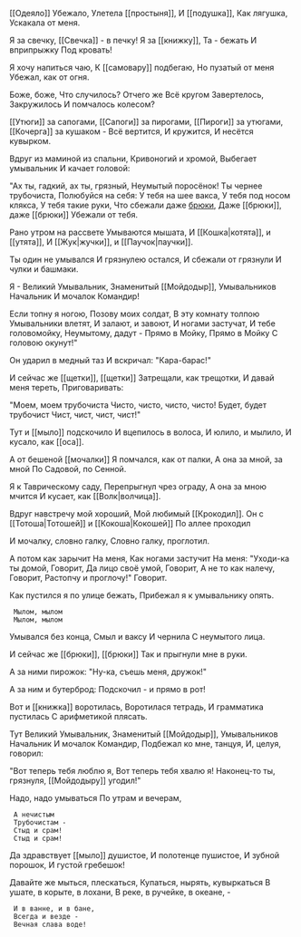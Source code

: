 [[Одеяло]]
     Убежало,
Улетела [[простыня]],
     И [[подушка]],
     Как лягушка,
Ускакала от меня.

Я за свечку,
[[Свечка]] - в печку!
Я за [[книжку]],
Та - бежать
И вприпрыжку
Под кровать!

Я хочу напиться чаю,
К  [[самовару]] подбегаю,
Но пузатый от меня
Убежал, как от огня.

Боже, боже,
Что случилось?
Отчего же
Всё кругом
Завертелось,
Закружилось
И помчалось колесом?

[[Утюги]]
     за
       сапогами,
[[Сапоги]]
     за
       пирогами,
[[Пироги]]
     за
      утюгами,
[[Кочерга]]
     за
      кушаком -
Всё вертится,
И кружится,
И несётся кувырком.

Вдруг из маминой из спальни,
Кривоногий и хромой,
Выбегает умывальник
И качает головой:

"Ах ты, гадкий, ах ты, грязный,
     Неумытый поросёнок!
Ты чернее трубочиста,
     Полюбуйся на себя:
У тебя на шее вакса,
     У тебя под носом клякса,
У тебя такие руки,
     Что сбежали даже [брюки](брюки.md),
Даже [[брюки]], даже [[брюки]]
Убежали от тебя.

Рано утром на рассвете
     Умываются мышата,
И [[Кошка|котята]], и [[утята]],
     И [[Жук|жучки]], и [[Паучок|паучки]].

Ты один не умывался
     И грязнулею остался,
И сбежали от грязнули
     И чулки и башмаки.

Я - Великий Умывальник,
Знаменитый [[Мойдодыр]],
Умывальников Начальник
И мочалок Командир!

Если топну я ногою,
Позову моих солдат,
В эту комнату толпою
Умывальники влетят,
И залают, и завоют,
И ногами застучат,
И тебе головомойку,
Неумытому, дадут -
Прямо в Мойку,
Прямо в Мойку
С головою окунут!"

Он ударил в медный таз
И вскричал: "Кара-барас!"

И сейчас же [[щетки]], [[щетки]]
Затрещали, как трещотки,
И давай меня тереть,
Приговаривать:

"Моем, моем трубочиста
Чисто, чисто, чисто, чисто!
Будет, будет трубочист
Чист, чист, чист, чист!"

Тут и [[мыло]] подскочило
И вцепилось в волоса,
И юлило, и мылило,
И кусало, как [[оса]].

А от бешеной [[мочалки]]
Я помчался, как от палки,
А она за мной, за мной
По Садовой, по Сенной.

Я к Таврическому саду,
Перепрыгнул чрез ограду,
А она за мною мчится
И кусает, как [[Волк|волчица]].

Вдруг навстречу мой хороший,
Мой любимый [[Крокодил]].
Он с [[Тотоша|Тотошей]] и [[Кокоша|Кокошей]]
По аллее проходил

И мочалку, словно галку,
Словно галку, проглотил.

А потом как зарычит
     На меня,
Как ногами застучит
     На меня:
"Уходи-ка ты домой,
     Говорит,
Да лицо своё умой,
     Говорит,
А не то как налечу,
     Говорит,
Растопчу и проглочу!"
     Говорит.

Как пустился я по улице
                    бежать,
Прибежал я к умывальнику
                    опять.

     Мылом, мылом
     Мылом, мылом
Умывался без конца,
     Смыл и ваксу
     И чернила
С неумытого лица.

И сейчас же [[брюки]], [[брюки]]
Так и прыгнули мне в руки.

А за ними пирожок:
"Ну-ка, съешь меня, дружок!"

А за ним и бутерброд:
Подскочил - и прямо в рот!

Вот и [[книжка]] воротилась,
Воротилася тетрадь,
И грамматика пустилась
С арифметикой плясать.

Тут Великий Умывальник,
Знаменитый [[Мойдодыр]],
Умывальников Начальник
И мочалок Командир,
Подбежал ко мне, танцуя,
И, целуя, говорил:

"Вот теперь тебя люблю я,
Вот теперь тебя хвалю я!
Наконец-то ты, грязнуля,
[[Мойдодыру]] угодил!"

Надо, надо умываться
По утрам и вечерам,

     А нечистым
     Трубочистам -
     Стыд и срам!
     Стыд и срам!

Да здравствует [[мыло]] душистое,
     И полотенце пушистое,
     И зубной порошок,
     И густой гребешок!

Давайте же мыться, плескаться,
Купаться, нырять, кувыркаться
В ушате, в корыте, в лохани,
В реке, в ручейке, в океане, -

     И в ванне, и в бане,
     Всегда и везде -
     Вечная слава воде!